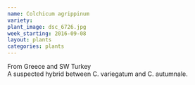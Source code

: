 ```yaml
---
name: Colchicum agrippinum
variety: 
plant_image: dsc_6726.jpg
week_starting: 2016-09-08
layout: plants 
categories: plants 
---
```

From Greece and SW Turkey<br />A suspected hybrid between C. variegatum and C. autumnale.